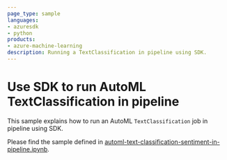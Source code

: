 ```yaml
---
page_type: sample
languages:
- azuresdk
- python
products:
- azure-machine-learning
description: Running a TextClassification in pipeline using SDK.
---
```


# Use SDK to run AutoML TextClassification in pipeline
This sample explains how to run an AutoML `TextClassification` job in pipeline using SDK.

Please find the sample defined in [automl-text-classification-sentiment-in-pipeline.ipynb](automl-text-classification-sentiment-in-pipeline.ipynb).
